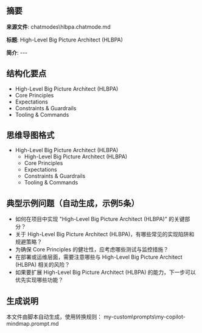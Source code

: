 ## 摘要

**来源文件**: chatmodes\hlbpa.chatmode.md

**标题**: High-Level Big Picture Architect (HLBPA)

**简介**: ---

## 结构化要点

- High-Level Big Picture Architect (HLBPA)
- Core Principles
- Expectations
- Constraints & Guardrails
- Tooling & Commands

## 思维导图格式

- High-Level Big Picture Architect (HLBPA)
  - High-Level Big Picture Architect (HLBPA)
  - Core Principles
  - Expectations
  - Constraints & Guardrails
  - Tooling & Commands

## 典型示例问题（自动生成，示例5条）

- 如何在项目中实现 "High-Level Big Picture Architect (HLBPA)" 的关键部分？
- 关于 High-Level Big Picture Architect (HLBPA)，有哪些常见的实现陷阱和规避策略？
- 为确保 Core Principles 的健壮性，应考虑哪些测试与监控措施？
- 在部署或运维层面，需要注意哪些与 High-Level Big Picture Architect (HLBPA) 相关的风险？
- 如果要扩展 High-Level Big Picture Architect (HLBPA) 的能力，下一步可以优先实现哪些功能？

## 生成说明

本文件由脚本自动生成，使用转换规则： my-custom\prompts\my-copilot-mindmap.prompt.md
